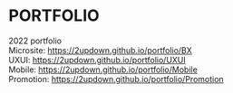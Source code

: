 # PORTFOLIO
2022 portfolio<br>
Microsite: https://2updown.github.io/portfolio/BX<br>
UXUI: https://2updown.github.io/portfolio/UXUI<br>
Mobile: https://2updown.github.io/portfolio/Mobile<br>
Promotion: https://2updown.github.io/portfolio/Promotion<br>
